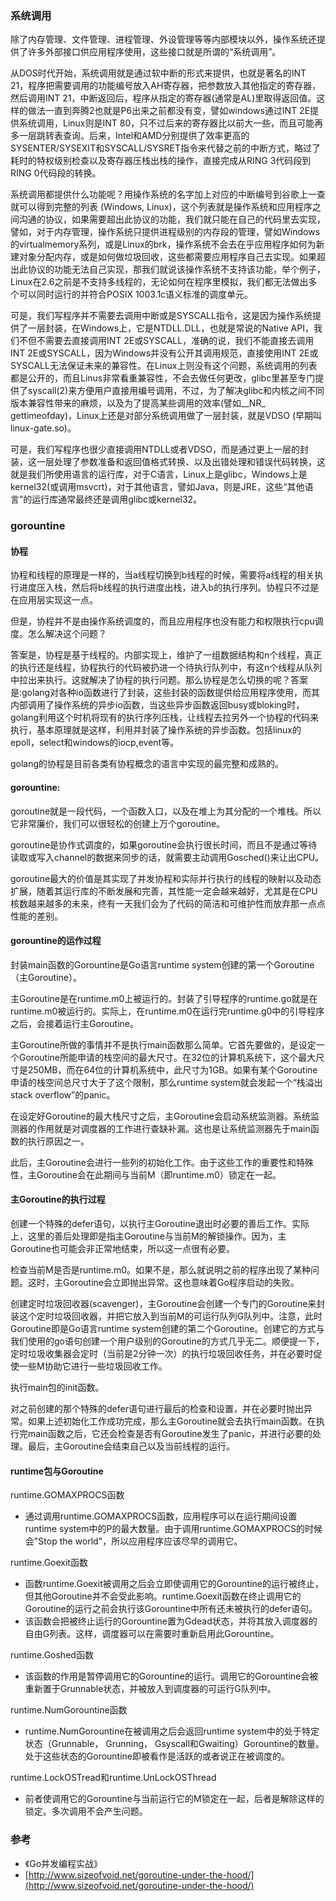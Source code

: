 ### 系统调用

除了内存管理、文件管理、进程管理、外设管理等等内部模块以外，操作系统还提供了许多外部接口供应用程序使用，这些接口就是所谓的“系统调用”。

从DOS时代开始，系统调用就是通过软中断的形式来提供，也就是著名的INT 21，程序把需要调用的功能编号放入AH寄存器，把参数放入其他指定的寄存器，然后调用INT 21，中断返回后，程序从指定的寄存器\(通常是AL\)里取得返回值。这样的做法一直到奔腾2也就是P6出来之前都没有变，譬如windows通过INT 2E提供系统调用，Linux则是INT 80，只不过后来的寄存器比以前大一些，而且可能再多一层跳转表查询。后来，Intel和AMD分别提供了效率更高的SYSENTER/SYSEXIT和SYSCALL/SYSRET指令来代替之前的中断方式，略过了耗时的特权级别检查以及寄存器压栈出栈的操作，直接完成从RING 3代码段到RING 0代码段的转换。

系统调用都提供什么功能呢？用操作系统的名字加上对应的中断编号到谷歌上一查就可以得到完整的列表 \(Windows, Linux\)，这个列表就是操作系统和应用程序之间沟通的协议，如果需要超出此协议的功能，我们就只能在自己的代码里去实现，譬如，对于内存管理，操作系统只提供进程级别的内存段的管理，譬如Windows的virtualmemory系列，或是Linux的brk，操作系统不会去在乎应用程序如何为新建对象分配内存，或是如何做垃圾回收，这些都需要应用程序自己去实现。如果超出此协议的功能无法自己实现，那我们就说该操作系统不支持该功能，举个例子，Linux在2.6之前是不支持多线程的，无论如何在程序里模拟，我们都无法做出多个可以同时运行的并符合POSIX 1003.1c语义标准的调度单元。

可是，我们写程序并不需要去调用中断或是SYSCALL指令，这是因为操作系统提供了一层封装，在Windows上，它是NTDLL.DLL，也就是常说的Native API，我们不但不需要去直接调用INT 2E或SYSCALL，准确的说，我们不能直接去调用INT 2E或SYSCALL，因为Windows并没有公开其调用规范，直接使用INT 2E或SYSCALL无法保证未来的兼容性。在Linux上则没有这个问题，系统调用的列表都是公开的，而且Linus非常看重兼容性，不会去做任何更改，glibc里甚至专门提供了syscall\(2\)来方便用户直接用编号调用，不过，为了解决glibc和内核之间不同版本兼容性带来的麻烦，以及为了提高某些调用的效率\(譬如_\_NR_ gettimeofday\)，Linux上还是对部分系统调用做了一层封装，就是VDSO \(早期叫linux-gate.so\)。

可是，我们写程序也很少直接调用NTDLL或者VDSO，而是通过更上一层的封装，这一层处理了参数准备和返回值格式转换、以及出错处理和错误代码转换，这就是我们所使用语言的运行库，对于C语言，Linux上是glibc，Windows上是kernel32\(或调用msvcrt\)，对于其他语言，譬如Java，则是JRE，这些“其他语言”的运行库通常最终还是调用glibc或kernel32。

### gorountine

#### 协程

协程和线程的原理是一样的，当a线程切换到b线程的时候，需要将a线程的相关执行进度压入栈，然后将b线程的执行进度出栈，进入b的执行序列。协程只不过是在应用层实现这一点。

但是，协程并不是由操作系统调度的，而且应用程序也没有能力和权限执行cpu调度。怎么解决这个问题？

答案是，协程是基于线程的。内部实现上，维护了一组数据结构和n个线程，真正的执行还是线程，协程执行的代码被扔进一个待执行队列中，有这n个线程从队列中拉出来执行。这就解决了协程的执行问题。那么协程是怎么切换的呢？答案是:golang对各种io函数进行了封装，这些封装的函数提供给应用程序使用，而其内部调用了操作系统的异步io函数，当这些异步函数返回busy或bloking时，golang利用这个时机将现有的执行序列压栈，让线程去拉另外一个协程的代码来执行，基本原理就是这样，利用并封装了操作系统的异步函数。包括linux的epoll，select和windows的iocp,event等。

golang的协程是目前各类有协程概念的语言中实现的最完整和成熟的。

#### gorountine:

goroutine就是一段代码，一个函数入口，以及在堆上为其分配的一个堆栈。所以它非常廉价，我们可以很轻松的创建上万个goroutine。

goroutine是协作式调度的，如果goroutine会执行很长时间，而且不是通过等待读取或写入channel的数据来同步的话，就需要主动调用Gosched\(\)来让出CPU。

goroutine最大的价值是其实现了并发协程和实际并行执行的线程的映射以及动态扩展，随着其运行库的不断发展和完善，其性能一定会越来越好，尤其是在CPU核数越来越多的未来，终有一天我们会为了代码的简洁和可维护性而放弃那一点点性能的差别。

#### gorountine的运作过程

封装main函数的Gorountine是Go语言runtime system创建的第一个Goroutine（主Goroutine）。

主Goroutine是在runtime.m0上被运行的。封装了引导程序的runtime.go就是在runtime.m0被运行的。实际上，在runtime.m0在运行完runtime.g0中的引导程序之后，会接着运行主Goroutine。

主Goroutine所做的事情并不是执行main函数那么简单。它首先要做的，是设定一个Goroutine所能申请的栈空间的最大尺寸。在32位的计算机系统下，这个最大尺寸是250MB，而在64位的计算机系统中，此尺寸为1GB。如果有某个Goroutine申请的栈空间总尺寸大于了这个限制，那么runtime system就会发起一个“栈溢出 stack overflow”的panic。

在设定好Goroutine的最大栈尺寸之后，主Goroutine会启动系统监测器。系统监测器的作用就是对调度器的工作进行查缺补漏。这也是让系统监测器先于main函数的执行原因之一。

此后，主Goroutine会进行一些列的初始化工作。由于这些工作的重要性和特殊性，主Goroutine会在此期间与当前M（即runtime.m0）锁定在一起。

#### 主Goroutine的执行过程

创建一个特殊的defer语句，以执行主Goroutine退出时必要的善后工作。实际上，这里的善后处理即是指主Goroutine与当前M的解锁操作。因为，主Goroutine也可能会非正常地结束，所以这一点很有必要。

检查当前M是否是runtime.m0。如果不是，那么就说明之前的程序出现了某种问题。这时，主Goroutine会立即抛出异常。这也意味着Go程序启动的失败。

创建定时垃圾回收器\(scavenger\)，主Goroutine会创建一个专门的Goroutine来封装这个定时垃圾回收器，并把它放入到当前M的可运行队列G队列中。注意，此时Goroutine即是Go语言runtime system创建的第二个Goroutine。创建它的方式与我们使用的go语句创建一个用户级别的Goroutine的方式几乎无二。顺便提一下，定时垃圾收集器会定时（当前是2分钟一次）的执行垃圾回收任务，并在必要时促使一些M协助它进行一些垃圾回收工作。

执行main包的init函数。

对之前创建的那个特殊的defer语句进行最后的检查和设置，并在必要时抛出异常。如果上述初始化工作成功完成，那么主Goroutine就会去执行main函数。在执行完main函数之后，它还会检查是否有Goroutine发生了panic，并进行必要的处理。最后，主Goroutine会结束自己以及当前线程的运行。

#### runtime包与Goroutine

runtime.GOMAXPROCS函数

* 通过调用runtime.GOMAXPROCS函数，应用程序可以在运行期间设置runtime system中的P的最大数量。由于调用runtime.GOMAXPROCS的时候会"Stop the world"，所以应用程序应该尽早的调用它。

runtime.Goexit函数

* 函数runtime.Goexit被调用之后会立即使调用它的Gorountine的运行被终止，但其他Goroutine并不会受此影响。runtime.Goexit函数在终止调用它的Goroutine的运行之前会执行该Gorountine中所有还未被执行的defer语句。
* 该函数会把被终止运行的Gorountine置为Gdead状态，并将其放入调度器的自由G列表。这样，调度器可以在需要时重新启用此Gorountine。

runtime.Goshed函数

* 该函数的作用是暂停调用它的Gorountine的运行。调用它的Gorountine会被重新置于Grunnable状态，并被放入到调度器的可运行G队列中。

runtime.NumGorountine函数

* runtime.NumGorountine在被调用之后会返回runtime system中的处于特定状态（Grunnable， Grunning， Gsyscall和Gwaiting）Gorountine的数量。处于这些状态的Gorountine即被看作是活跃的或者说正在被调度的。

runtime.LockOSTread和runtime.UnLockOSThread

* 前者使调用它的Gorountine与当前运行它的M锁定在一起，后者是解除这样的锁定。多次调用不会产生问题。

### 参考

* 《Go并发编程实战》
* [http://www.sizeofvoid.net/goroutine-under-the-hood/](http://www.sizeofvoid.net/goroutine-under-the-hood/)



